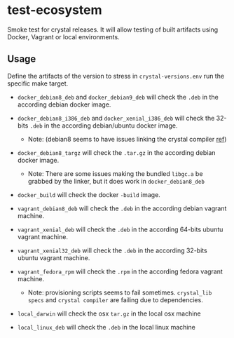 # test-ecosystem

Smoke test for crystal releases. It will allow testing of built artifacts using Docker, Vagrant or local environments.

## Usage

Define the artifacts of the version to stress in `crystal-versions.env` run the specific make target.

* `docker_debian8_deb` and `docker_debian9_deb` will check the `.deb` in the according debian docker image.

* `docker_debian8_i386_deb` and `docker_xenial_i386_deb` will check the 32-bits `.deb` in the according debian/ubuntu docker image.
  * Note: (debian8 seems to have issues linking the crystal compiler [ref](https://github.com/crystal-lang/crystal/issues/1269))

* `docker_debian8_targz` will check the `.tar.gz` in the according debian docker image.
  * Note: There are some issues making the bundled `libgc.a` be grabbed by the linker, but it does work in `docker_debian8_deb`

* `docker_build` will check the docker `-build` image.

* `vagrant_debian8_deb` will check the `.deb` in the according debian vagrant machine.

* `vagrant_xenial_deb` will check the `.deb` in the according 64-bits ubuntu vagrant machine.

* `vagrant_xenial32_deb` will check the `.deb` in the according 32-bits ubuntu vagrant machine.

* `vagrant_fedora_rpm` will check the `.rpm` in the according fedora vagrant machine.
  * Note: provisioning scripts seems to fail sometimes. `crystal_lib specs` and `crystal compiler` are failing due to dependencies.

* `local_darwin` will check the osx `tar.gz` in the local osx machine

* `local_linux_deb` will check the `.deb` in the local linux machine
